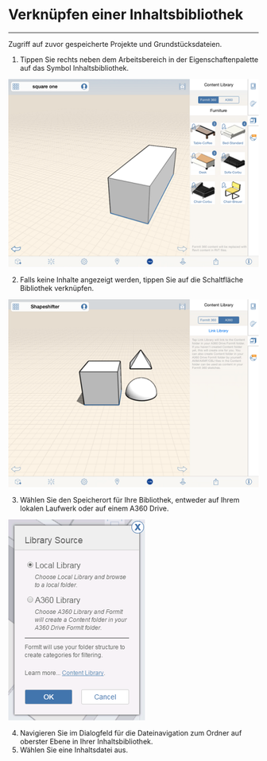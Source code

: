 

# Verknüpfen einer Inhaltsbibliothek

---

Zugriff auf zuvor gespeicherte Projekte und Grundstücksdateien.

1. Tippen Sie rechts neben dem Arbeitsbereich in der Eigenschaftenpalette auf das Symbol Inhaltsbibliothek.

![](Images/GUID-F5841B0E-7695-4257-AD09-8FA679E40AF8-low.png)

2. Falls keine Inhalte angezeigt werden, tippen Sie auf die Schaltfläche Bibliothek verknüpfen.

![](Images/GUID-B0BFE11E-2EB5-4FFB-96BB-910A7E85DA78-low.png)

3. Wählen Sie den Speicherort für Ihre Bibliothek, entweder auf Ihrem lokalen Laufwerk oder auf einem A360 Drive.

![](Images/GUID-62836713-A92A-4276-9B51-2AE60D513F92-low.png)

4. Navigieren Sie im Dialogfeld für die Dateinavigation zum Ordner auf oberster Ebene in Ihrer Inhaltsbibliothek.
5. Wählen Sie eine Inhaltsdatei aus.

